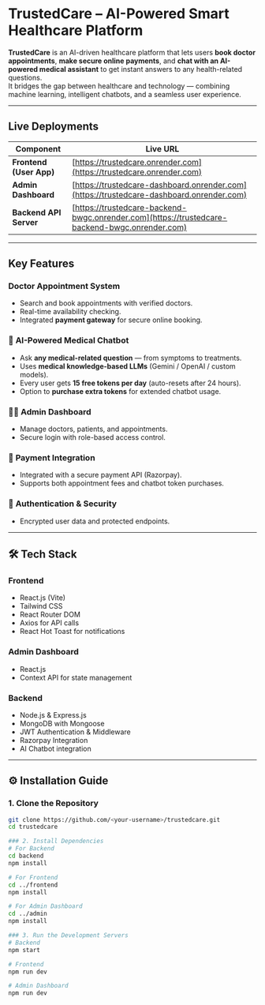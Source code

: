 #  TrustedCare – AI-Powered Smart Healthcare Platform

**TrustedCare** is an AI-driven healthcare platform that lets users **book doctor appointments**, **make secure online payments**, and **chat with an AI-powered medical assistant** to get instant answers to any health-related questions.  
It bridges the gap between healthcare and technology — combining machine learning, intelligent chatbots, and a seamless user experience.

---

##  Live Deployments

| Component | Live URL |
|------------|-----------|
|  **Frontend (User App)** | [https://trustedcare.onrender.com](https://trustedcare.onrender.com)|
|  **Admin Dashboard** | [https://trustedcare-dashboard.onrender.com](https://trustedcare-dashboard.onrender.com) |
|  **Backend API Server** | [https://trustedcare-backend-bwgc.onrender.com](https://trustedcare-backend-bwgc.onrender.com) |

---

##  Key Features

###  **Doctor Appointment System**
- Search and book appointments with verified doctors.  
- Real-time availability checking.  
- Integrated **payment gateway** for secure online booking.

### 💬 **AI-Powered Medical Chatbot**
- Ask **any medical-related question** — from symptoms to treatments.  
- Uses **medical knowledge-based LLMs** (Gemini / OpenAI / custom models).  
- Every user gets **15 free tokens per day** (auto-resets after 24 hours).  
- Option to **purchase extra tokens** for extended chatbot usage.

### 👨‍⚕️ **Admin Dashboard**
- Manage doctors, patients, and appointments.  
- Secure login with role-based access control.

### 🧾 **Payment Integration**
- Integrated with a secure payment API (Razorpay).  
- Supports both appointment fees and chatbot token purchases.

### 🔐 **Authentication & Security**
- Encrypted user data and protected endpoints.

---

## 🛠️ Tech Stack

### **Frontend**
- React.js (Vite)
- Tailwind CSS
- React Router DOM
- Axios for API calls
- React Hot Toast for notifications

### **Admin Dashboard**
- React.js  
- Context API for state management  


### **Backend**
- Node.js & Express.js  
- MongoDB with Mongoose  
- JWT Authentication & Middleware  
- Razorpay Integration  
- AI Chatbot integration

---

## ⚙️ Installation Guide

### 1. Clone the Repository
```bash
git clone https://github.com/<your-username>/trustedcare.git
cd trustedcare

### 2. Install Dependencies
# For Backend
cd backend
npm install

# For Frontend
cd ../frontend
npm install

# For Admin Dashboard
cd ../admin
npm install

### 3. Run the Development Servers
# Backend
npm start

# Frontend
npm run dev

# Admin Dashboard
npm run dev

